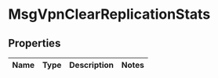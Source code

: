 
# MsgVpnClearReplicationStats

## Properties
Name | Type | Description | Notes
------------ | ------------- | ------------- | -------------



